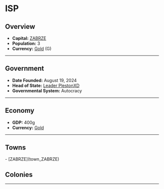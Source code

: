 <!--UNDEDITED FILE, remove this entire line if this file has been edited!-->
# <!--NAME-->ISP<!--NAME-->

## Overview

- **Capital:** <!--CAPITAL_LINK-->[ZABRZE](ZABRZE_town)<!--CAPITAL_LINK-->
- **Population:** <!--POPULATION-->3<!--POPULATION-->
- **Currency:** <!--CURRENCY_LINK-->[Gold](Gold_currency)<!--CURRENCY_LINK--> (<!--CURRENCY_ABV-->G<!--CURRENCY_ABV-->)

---

## Government

- **Date Founded:** <!--FOUNDED-->August 19, 2024<!--FOUNDED-->
- **Head of State:** <!--LEADER_TITLE_LINK-->[Leader PlestonXD](PlestonXD_user)<!--LEADER_TITLE_LINK-->
- **Governmental System:** <!--GOVERNMENT-->Autocracy<!--GOVERNMENT-->

---

## Economy

- **GDP:** <!--GDP-->400g<!--GDP-->
- **Currency:** <!--CURRENCY_LINK-->[Gold](Gold_currency)<!--CURRENCY_LINK-->

---

## Towns

<!--TOWNS-->- [ZABRZE](town_ZABRZE)<!--TOWNS-->

## Colonies

<!--COLONIES--><!--COLONIES-->

---